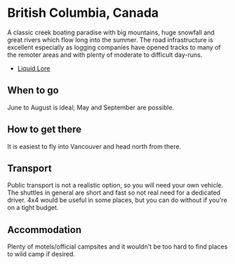 British Columbia, Canada
========================

A classic creek boating paradise with big mountains, huge snowfall and great rivers which flow long into the summer. The road infrastructure is excellent especially as logging companies have opened tracks to many of the remoter areas and with plenty of moderate to difficult day-runs.

  * [Liquid Lore](http://www.liquidlore.com/bc/bc.html)

When to go
----------

June to August is ideal; May and September are possible.

How to get there
----------------

It is easiest to fly into Vancouver and head north from there.

Transport
---------

Public transport is not a realistic option, so you will need your own vehicle. The shuttles in general are short and fast so not real need for a dedicated driver. 4x4 would be useful in some places, but you can do without if you're on a tight budget. 

Accommodation
-------------

Plenty of motels/official campsites and it wouldn't be too hard to find places to wild camp if desired. 


